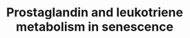 ---
annotations:
- id: PW:0000651
  parent: regulatory pathway
  type: Pathway Ontology
  value: aging pathway
- id: PW:0000464
  parent: classic metabolic pathway
  type: Pathway Ontology
  value: leukotriene metabolic pathway
- id: PW:0000156
  parent: classic metabolic pathway
  type: Pathway Ontology
  value: prostaglandin metabolic pathway
authors:
- NadiaJonckheere
- Eweitz
citedin: ''
communities: []
description: Prostaglandins are active lipid molecules that are shown to have a great
  impact on cellular senescence (Wiley et al., 2021). Prostaglandins are derived from
  arachidonic acid, which is cleaved by the enzyme cytosolic phospholipase A2 (cPLA2)
  from the membrane phospholipids (Yang et al., 2011). The cyclooxygenase 2 (COX-2)-prostaglandin
  E2 (PGE2) pathway takes part in the induction, as well as the maintenance of senescence.
  COX-2 is the inducing enzyme which causes the conversion of AA into PGH2 and PGG2,
  which are then readily converted into PGF2âŤş, PGD2, PGE2, PGI2, and TxA2 through
  prostaglandin synthases (Cormenier et al., 2017; Martien et al., 2013). The produced
  active prostaglandins can then act on intracellular receptors and trigger a downward
  signalling cascade, leading to the stimulation or inhibition of cAMP or the stimulation
  of Ca2+. The cAMP-dependent pathway leads to the stimulation of the insulin-like
  growth factor binding protein 5 (IGFBP5) production, which then also activates p53.
  P53 activation reinforces senescence by stimulating the expression of COX mRNA,
  thus creating a positive feedback loop (Yang et al., 2011).  Two important active
  prostaglandins, namely dihomo-15d-PGJ2 and 15d-PGJ2 are highly elevated in senescent
  cells and induce COX-1 and 2, PTGES and PTGDS production through the activation
  of RAS and subsequently p53, reinforcing the positive feedback loop. Dihomo-15d-PGJ2
  is the most highly elevated senescence-associated prostaglandin and is produced
  by the elongation of arachidonic acid into adrenic acid, which is then enzymatically
  converted to yield the prostaglandin. 15d-PGJ2 on the other hand is produced through
  the dehydration of the active prostaglandin PGD2. In addition, RAS stimulates the
  secretion of SASP factors, which can consequently affect surrounding cells (Wiley
  et al., 2021).  Leukotrienes play an important role in the pathogenesis of inflammation.
  Just like prostaglandins, leukotrienes are synthesized from arachidonic acid that
  was cleaved from the membrane phospholipids (Wiley et al., 2019). ALOX12, ALOX15,
  ALOX5AP, LTC4S, LTA4H, ALOX15B and ALOX5, which are enzymes that conversion of arachidonic
  acid to either leukotriene A4 (LT4A) or Arachidonic acid 5-hydroperoxide (5-HPETE),
  are upregulated in senescence (Wiley et al., 2019; HĂ�Ć’Ă†â€™Ă�â€šĂ‚Â¤fner et al.,
  2019). The produced LTA4 can be converted into LTB4 or LTC4. LTC4 can then be consecutively
  cleaved into LTD4 and LTE4 (Suryadevara et al., 2020). All the mentioned leukotrienes
  are increased in cellular senescence and are thought to be part of the SASP (Lin
  & Xu, 2020).  LTD4 is of particular importance in cellular senescence due to its
  increased interaction with the cysteinyl leukotriene receptor 1 (CysLT1R) (Wei et
  al., 2018; Song et al., 2019). This interaction has various consequences, such as
  the release of intracellular Ca2+, an increase of p21 and it also inhibits sirtuin
  1 (SIRT1). SIRT1 regulates the cell cycle by inhibiting the phosphorylation of p53
  and the release of various cytokines (Wei et al., 2018). Therefore, it increases
  the release of pro-inflammatory cytokines and induce cellular senescence via the
  activation of p53 (Song et al., 2019).  ALOX5 contributes to an increase in reactive
  oxygen species (ROS) (Catalano et al., 2005; Menna et al., 2010). These ROS are
  thought to activate p53 which binds to ALOX5 and further increases its action (HĂ�Ć’Ă†â€™Ă�â€šĂ‚Â¤fner
  et al., 2019). Moreover, ALOX5 uses Ca2+ as a cofactor and its increased intracellular
  concentration further promotes ALOX5's action (Menna et al., 2010). LTB4 is also
  stimulates the production of ROS. ALOX5 then stimulates the phosphorylation of p53
  and activates p21 (Menna et al., 2010; Catalano et al., 2005). This then causes
  the dephosphorylation of the retinoblastoma protein (RB1). As a consequence, senescence
  is induced (Catalano et al., 2005).
last-edited: 2024-07-22
ndex: null
organisms:
- Homo sapiens
redirect_from:
- /index.php/Pathway:WP5321
- /instance/WP5321
- /instance/WP5321_r134469
revision: r134469
schema-jsonld:
- '@context': https://schema.org/
  '@id': https://wikipathways.github.io/pathways/WP5321.html
  '@type': Dataset
  creator:
    '@type': Organization
    name: WikiPathways
  description: Prostaglandins are active lipid molecules that are shown to have a
    great impact on cellular senescence (Wiley et al., 2021). Prostaglandins are derived
    from arachidonic acid, which is cleaved by the enzyme cytosolic phospholipase
    A2 (cPLA2) from the membrane phospholipids (Yang et al., 2011). The cyclooxygenase
    2 (COX-2)-prostaglandin E2 (PGE2) pathway takes part in the induction, as well
    as the maintenance of senescence. COX-2 is the inducing enzyme which causes the
    conversion of AA into PGH2 and PGG2, which are then readily converted into PGF2âŤş,
    PGD2, PGE2, PGI2, and TxA2 through prostaglandin synthases (Cormenier et al.,
    2017; Martien et al., 2013). The produced active prostaglandins can then act on
    intracellular receptors and trigger a downward signalling cascade, leading to
    the stimulation or inhibition of cAMP or the stimulation of Ca2+. The cAMP-dependent
    pathway leads to the stimulation of the insulin-like growth factor binding protein
    5 (IGFBP5) production, which then also activates p53. P53 activation reinforces
    senescence by stimulating the expression of COX mRNA, thus creating a positive
    feedback loop (Yang et al., 2011).  Two important active prostaglandins, namely
    dihomo-15d-PGJ2 and 15d-PGJ2 are highly elevated in senescent cells and induce
    COX-1 and 2, PTGES and PTGDS production through the activation of RAS and subsequently
    p53, reinforcing the positive feedback loop. Dihomo-15d-PGJ2 is the most highly
    elevated senescence-associated prostaglandin and is produced by the elongation
    of arachidonic acid into adrenic acid, which is then enzymatically converted to
    yield the prostaglandin. 15d-PGJ2 on the other hand is produced through the dehydration
    of the active prostaglandin PGD2. In addition, RAS stimulates the secretion of
    SASP factors, which can consequently affect surrounding cells (Wiley et al., 2021).  Leukotrienes
    play an important role in the pathogenesis of inflammation. Just like prostaglandins,
    leukotrienes are synthesized from arachidonic acid that was cleaved from the membrane
    phospholipids (Wiley et al., 2019). ALOX12, ALOX15, ALOX5AP, LTC4S, LTA4H, ALOX15B
    and ALOX5, which are enzymes that conversion of arachidonic acid to either leukotriene
    A4 (LT4A) or Arachidonic acid 5-hydroperoxide (5-HPETE), are upregulated in senescence
    (Wiley et al., 2019; HĂ�Ć’Ă†â€™Ă�â€šĂ‚Â¤fner et al., 2019). The produced LTA4
    can be converted into LTB4 or LTC4. LTC4 can then be consecutively cleaved into
    LTD4 and LTE4 (Suryadevara et al., 2020). All the mentioned leukotrienes are increased
    in cellular senescence and are thought to be part of the SASP (Lin & Xu, 2020).  LTD4
    is of particular importance in cellular senescence due to its increased interaction
    with the cysteinyl leukotriene receptor 1 (CysLT1R) (Wei et al., 2018; Song et
    al., 2019). This interaction has various consequences, such as the release of
    intracellular Ca2+, an increase of p21 and it also inhibits sirtuin 1 (SIRT1).
    SIRT1 regulates the cell cycle by inhibiting the phosphorylation of p53 and the
    release of various cytokines (Wei et al., 2018). Therefore, it increases the release
    of pro-inflammatory cytokines and induce cellular senescence via the activation
    of p53 (Song et al., 2019).  ALOX5 contributes to an increase in reactive oxygen
    species (ROS) (Catalano et al., 2005; Menna et al., 2010). These ROS are thought
    to activate p53 which binds to ALOX5 and further increases its action (HĂ�Ć’Ă†â€™Ă�â€šĂ‚Â¤fner
    et al., 2019). Moreover, ALOX5 uses Ca2+ as a cofactor and its increased intracellular
    concentration further promotes ALOX5's action (Menna et al., 2010). LTB4 is also
    stimulates the production of ROS. ALOX5 then stimulates the phosphorylation of
    p53 and activates p21 (Menna et al., 2010; Catalano et al., 2005). This then causes
    the dephosphorylation of the retinoblastoma protein (RB1). As a consequence, senescence
    is induced (Catalano et al., 2005).
  keywords:
  - 15d-PGJ2
  - 5-HPETE
  - ALOX12
  - ALOX15
  - ALOX15B
  - ALOX5
  - ALOX5AP
  - Adenylate cyclase
  - Adrenic acid
  - Arachidonic acid
  - COX-1
  - COX-2
  - Ca2+
  - CysLT1R
  - Cytosolic phospholipase A2
  - DPEP2
  - EP1 (extracellular)
  - EP2 (extracellular)
  - EP3 (extracellular)
  - EP4 (extracellular)
  - GGT1
  - GGT5
  - Gi
  - Gq
  - Gs
  - IGFBP5
  - LTA4
  - LTA4H
  - LTB4
  - LTC4
  - LTC4H
  - LTC4S
  - LTD4
  - LTD4 DPEP
  - LTE4
  - Membrane phospholipids
  - PGD Synthase
  - PGD2
  - PGE Synthase
  - PGE2
  - PGF Synthase
  - PGF2alpha
  - PGG2
  - PGH2
  - PGI Synthase
  - PGI2
  - PLC
  - PTGDS
  - PTGES
  - RAS
  - RB1
  - ROS
  - SIRT1
  - TXA2
  - TxA Synthase
  - cAMP
  - dihomo-15d-PGJ2
  - p21
  - p38 MAPK
  - p53
  license: CC0
  name: 'Prostaglandin and leukotriene metabolism in senescence '
seo: CreativeWork
title: 'Prostaglandin and leukotriene metabolism in senescence '
wpid: WP5321
---